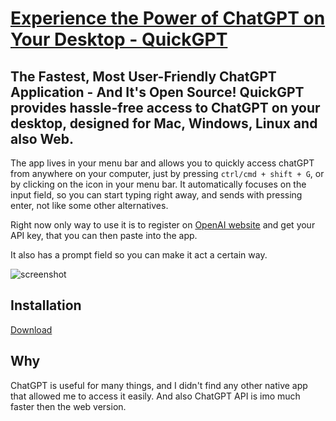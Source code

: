 # [Experience the Power of ChatGPT on Your Desktop - QuickGPT](https://quickgpt.xzy/)
 ## The Fastest, Most User-Friendly ChatGPT Application - And It's Open Source! QuickGPT provides hassle-free access to ChatGPT on your desktop, designed for Mac, Windows, Linux and also Web.

 The app lives in your menu bar and allows you to quickly access chatGPT from anywhere on your computer, 
 just by pressing `ctrl/cmd + shift + G`, or by clicking on the icon in your menu bar. It automatically focuses on the input field, so you can start typing right away, and sends with pressing enter, not like some other alternatives.

 Right now only way to use it is to register on [OpenAI website](https://platform.openai.com/account/api-keys) and get your API key, that you can then paste into the app.

 It also has a prompt field so you can make it act a certain way.

 ![screenshot](https://raw.githubusercontent.com/karelnagel/quickgpt/main/app/public/screenshot.png)



## Installation

[Download](https://github.com/karelnagel/quickgpt/releases/latest)

 
## Why

ChatGPT is useful for many things, and I didn't find any other native app that allowed me to access it easily. And also ChatGPT API is imo much faster then the web version. 

